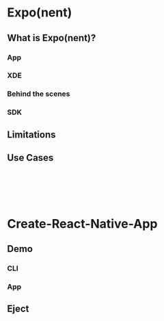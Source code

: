 # Expo(nent)

## What is Expo(nent)?

### App

### XDE

### Behind the scenes

### SDK

## Limitations

## Use Cases

<br><br><br><br>

# Create-React-Native-App

## Demo

### CLI

### App

## Eject

